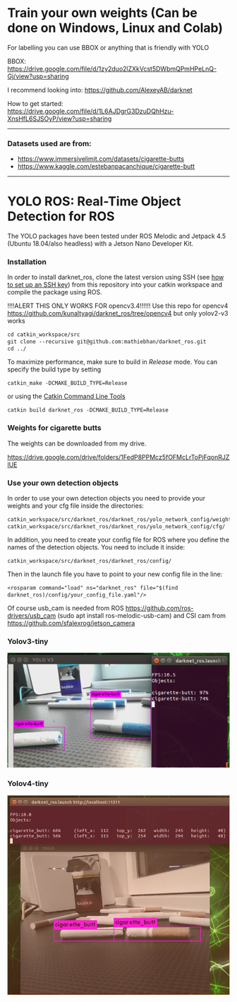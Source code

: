 # Train your own weights (Can be done on Windows, Linux and Colab)
For labelling you can use BBOX or anything that is friendly with YOLO

BBOX: https://drive.google.com/file/d/1zy2duo2lZXkVcst5DWbmQPmHPeLnQ-Gj/view?usp=sharing

I recommend looking into: https://github.com/AlexeyAB/darknet

How to get started: https://drive.google.com/file/d/1L6AJDgrG3DzuDQhHzu-XnsHfL6SJSOyP/view?usp=sharing

-------------------------------------------------------------------------------------------------------------------------------------------------------------
### Datasets used are from: 

- https://www.immersivelimit.com/datasets/cigarette-butts
- https://www.kaggle.com/estebanpacanchique/cigarette-butt

--------------------------------------------------------------------------------------------------------------------------------------------

# YOLO ROS: Real-Time Object Detection for ROS

The YOLO packages have been tested under ROS Melodic and Jetpack 4.5 (Ubuntu 18.04/also headless) with a Jetson Nano Developer Kit.


### Installation

In order to install darknet_ros, clone the latest version using SSH (see [how to set up an SSH key](https://confluence.atlassian.com/bitbucket/set-up-an-ssh-key-728138079.html)) from this repository into your catkin workspace and compile the package using ROS.


!!!!ALERT THIS ONLY WORKS FOR opencv3.4!!!!!!
Use this repo for opencv4 https://github.com/kunaltyagi/darknet_ros/tree/opencv4 but only yolov2-v3 works

    cd catkin_workspace/src
    git clone --recursive git@github.com:mathiebhan/darknet_ros.git
    cd ../

To maximize performance, make sure to build in *Release* mode. You can specify the build type by setting

    catkin_make -DCMAKE_BUILD_TYPE=Release

or using the [Catkin Command Line Tools](http://catkin-tools.readthedocs.io/en/latest/index.html#)

    catkin build darknet_ros -DCMAKE_BUILD_TYPE=Release

### Weights for cigarette butts
The weights can be downloaded from my drive.

https://drive.google.com/drive/folders/1FedP8PPMcz5fOFMcLrToPjFqonRJZlUE


### Use your own detection objects

In order to use your own detection objects you need to provide your weights and your cfg file inside the directories:

    catkin_workspace/src/darknet_ros/darknet_ros/yolo_network_config/weights/
    catkin_workspace/src/darknet_ros/darknet_ros/yolo_network_config/cfg/

In addition, you need to create your config file for ROS where you define the names of the detection objects. You need to include it inside:

    catkin_workspace/src/darknet_ros/darknet_ros/config/

Then in the launch file you have to point to your new config file in the line:

    <rosparam command="load" ns="darknet_ros" file="$(find darknet_ros)/config/your_config_file.yaml"/>
    
Of course usb_cam is needed from ROS https://github.com/ros-drivers/usb_cam (sudo apt install ros-melodic-usb-cam) and CSI cam from https://github.com/sfalexrog/jetson_camera 

### Yolov3-tiny

![alt text](https://github.com/Mathiebhan/darknet_ros/blob/master/2.png)


### Yolov4-tiny

![alt text](https://github.com/Mathiebhan/darknet_ros/blob/master/1.png)

    


